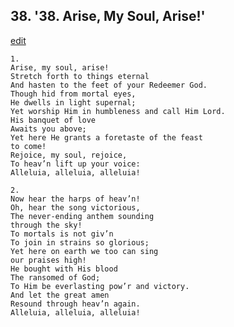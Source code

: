
## 38.  '38. Arise, My Soul, Arise!'
[edit](https://docs.google.com/document/d/1DanVqFEz3II1kw44bdFtOSTmLA8_cvf5/edit?mode=html)






    1.
    Arise, my soul, arise!
    Stretch forth to things eternal
    And hasten to the feet of your Redeemer God.
    Though hid from mortal eyes,
    He dwells in light supernal;
    Yet worship Him in humbleness and call Him Lord.
    His banquet of love
    Awaits you above;
    Yet here He grants a foretaste of the feast
    to come!
    Rejoice, my soul, rejoice,
    To heav’n lift up your voice:
    Alleluia, alleluia, alleluia!

    2.
    Now hear the harps of heav’n!
    Oh, hear the song victorious,
    The never-ending anthem sounding
    through the sky!
    To mortals is not giv’n
    To join in strains so glorious;
    Yet here on earth we too can sing
    our praises high!
    He bought with His blood
    The ransomed of God;
    To Him be everlasting pow’r and victory.
    And let the great amen
    Resound through heav’n again.
    Alleluia, alleluia, alleluia!
